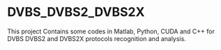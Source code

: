 # DVBS_DVBS2_DVBS2X

This project Contains some codes in Matlab, Python, CUDA and C++ for DVBS DVBS2 and DVBS2X protocols recognition and analysis.

